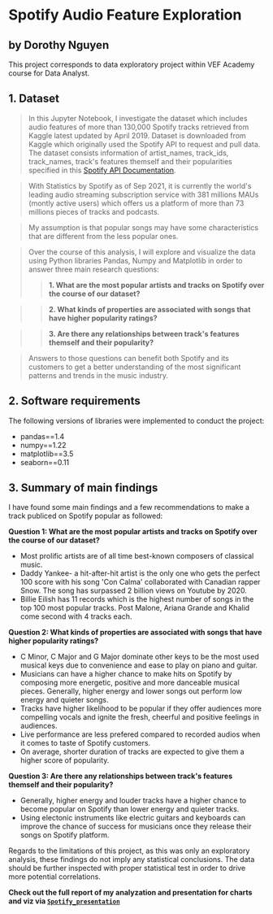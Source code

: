# Spotify Audio Feature Exploration
## by Dorothy Nguyen
This project corresponds to data exploratory project within VEF Academy course for Data Analyst.

## 1. Dataset

> In this Jupyter Notebook, I investigate the dataset which includes audio features of more than 130,000 Spotify tracks retrieved from Kaggle latest updated by April 2019. Dataset is downloaded from Kaggle which originally used the Spotify API to request and pull data. The dataset consists information of artist_names, track_ids, track_names, track's features themself and their popularities specified in this [Spotify API Documentation](https://developer.spotify.com/documentation/web-api/reference/#/).

> With Statistics by Spotify as of Sep 2021, it is currently the world's leading audio streaming subscription service with 381 millions MAUs (montly active users) which offers us a platform of more than 73 millions pieces of tracks and podcasts.

> My assumption is that popular songs may have some characteristics that are different from the less popular ones.

> Over the course of this analysis, I will explore and visualize the data using Python libraries Pandas, Numpy and Matplotlib in order to answer three main research questions:
> > **1. What are the most popular artists and tracks on Spotify over the course of our dataset?**

> > **2. What kinds of properties are associated with songs that have higher popularity ratings?**

> > **3. Are there any relationships between track's features themself and their popularity?**

> Answers to those questions can benefit both Spotify and its customers to get a better understanding of the most significant patterns and trends in the music industry.

## 2. Software requirements
The following versions of libraries were implemented to conduct the project:
- pandas==1.4
- numpy==1.22
- matplotlib==3.5
- seaborn==0.11

## 3. Summary of main findings
I have found some main findings and a few recommendations to make a track publiced on Spotify popular as followed:

**Question 1: What are the most popular artists and tracks on Spotify over the course of our dataset?**
- Most prolific artists are of all time best-known composers of classical music.
- Daddy Yankee- a hit-after-hit artist is the only one who gets the perfect 100 score with his song 'Con Calma' collaborated with Canadian rapper Snow. The song has surpassed 2 billion views on Youtube by 2020.
- Billie Eilish has 11 records which is the highest number of songs in the top 100 most popular tracks. Post Malone, Ariana Grande and Khalid come second with 4 tracks each.

**Question 2: What kinds of properties are associated with songs that have higher popularity ratings?**
- C Minor, C Major and G Major dominate other keys to be the most used musical keys due to convenience and ease to play on piano and guitar.
- Musicians can have a higher chance to make hits on Spotify by composing more energetic, positive and more danceable musical pieces. Generally, higher energy and lower songs out perform low energy and quieter songs.
- Tracks have higher likelihood to be popular if they offer audiences more compelling vocals and ignite the fresh, cheerful and positive feelings in audiences.
- Live performance are less prefered compared to recorded audios when it comes to taste of Spotify customers.
- On average, shorter duration of tracks are expected to give them a higher score of popularity.

**Question 3: Are there any relationships between track's features themself and their popularity?**
- Generally, higher energy and louder tracks have a higher chance to become popular on Spotify than lower energy and quieter tracks.
- Using electonic instruments like electric guitars and keyboards can improve the chance of success for musicians once they release their songs on Spotify platform.

Regards to the limitations of this project, as this was only an exploratory analysis, these findings do not imply any statistical conclusions. The data should be further inspected with proper statistical test in order to drive more potential correlations.

**Check out the full report of my analyzation and presentation for charts and viz via [`Spotify_presentation`](https://github.com/dorothy-nguyen/Spotify_Project/blob/main/Spotify_presentation.pptx)**
